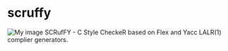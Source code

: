 scruffy
=======

![My image](username.github.com/repository/img/image.jpg)
SCRufFY -  C Style CheckeR based on Flex and Yacc LALR(1) complier generators.

